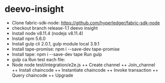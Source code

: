 # deevo-insight
- Clone fabric-sdk-node: https://github.com/hyperledger/fabric-sdk-node
- checkout branch release-1.1
deevo insight
- Install node v8.11.4 (nodejs v8.11.4)
- Install npm 5.6.0
- Install gulp cli 2.0.1, gulp module local 3.9.1
- Install tape-promise: npm i --save-dev tape-promise
- Install tape: npm i --save-dev tape
Run gulp
- gulp ca
Run test each file:
- Node node test/integration/e2e.js
  ++ Create channel
  ++ Join_channel
  ++ Install chaincode
  ++ Instantiate chaincode
  ++ Invoke transaction
  ++ Query chaincode
  ++ Upgrade